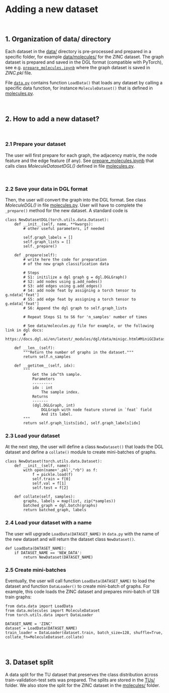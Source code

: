# Adding a new dataset 


<br>

## 1. Organization of data/ directory 

Each dataset in the [data/](../data/) directory is pre-processed and prepared in a specific folder, for example [data/molecules/](../data/molecules) for the ZINC dataset. The graph dataset is prepared and saved in the DGL format (compatible with PyTorch), see e.g. [`prepare_molecules.ipynb`](../data/molecules/prepare_molecules.ipynb) where the graph dataset is saved in *ZINC.pkl* file.

File [`data.py`](../data/data.py) contains function `LoadData()` that loads any dataset by calling a specific data function, for instance `MoleculeDataset()` that is defined in [molecules.py](../data/molecules.py). 





<br>

## 2. How to add a new dataset?

<br>


### 2.1 Prepare your dataset

The user will first prepare for each graph, the adjacency matrix, the node feature and the edge feature (if any). 
See  [prepare_molecules.ipynb](../data/molecules/prepare_molecules.ipynb) that calls class *MoleculeDatasetDGL()* defined in file [molecules.py](../data/molecules.py).





<br>

### 2.2 Save your data in DGL format


Then, the user will convert the graph into the DGL format. See class *MoleculeDGL()* in file [molecules.py](../data/molecules.py). User will have to complete the `_prepare()` method for the new dataset. A standard code is 
```
class NewDatasetDGL(torch.utils.data.Dataset):
    def __init__(self, name, **kwargs):
        # other useful parameters, if needed
        
        self.graph_labels = []
        self.graph_lists = []
        self._prepare()
    
    def _prepare(self):
        # write here the code for preparation
        # of the new graph classification data
        
        # Steps
        # S1: initilize a dgl graph g = dgl.DGLGraph()
        # S2: add nodes using g.add_nodes()
        # S3: add edges using g.add_edges()
        # S4: add node feat by assigning a torch tensor to g.ndata['feat'] 
        # S5: add edge feat by assigning a torch tensor to g.edata['feat']
        # S6: Append the dgl graph to self.graph_lists
        
        # Repeat Steps S1 to S6 for 'n_samples' number of times
        
        # See data/molecules.py file for example, or the following link in dgl docs:
        # https://docs.dgl.ai/en/latest/_modules/dgl/data/minigc.html#MiniGCDataset
        
    def __len__(self):
        """Return the number of graphs in the dataset."""
        return self.n_samples

    def __getitem__(self, idx):
        """
            Get the idx^th sample.
            Parameters
            ---------
            idx : int
                The sample index.
            Returns
            -------
            (dgl.DGLGraph, int)
                DGLGraph with node feature stored in `feat` field
                And its label.
        """
        return self.graph_lists[idx], self.graph_labels[idx]
```


### 2.3 Load your dataset

At the next step, the user will define a class `NewDataset()` that loads the DGL dataset and define a `collate()` module to create mini-batches of graphs.  
```
class NewDataset(torch.utils.data.Dataset):
    def __init__(self, name):
        with open(name+'.pkl',"rb") as f:
            f = pickle.load(f)
            self.train = f[0]
            self.val = f[1]
            self.test = f[2]
    
    def collate(self, samples):
    	graphs, labels = map(list, zip(*samples))
    	batched_graph = dgl.batch(graphs)
        return batched_graph, labels
```


### 2.4 Load your dataset with a name

The user will upgrade `LoadData(DATASET_NAME)` in `data.py` with the name of the new dataset and will return the dataset class `NewDataset()`. 
```
def LoadData(DATASET_NAME):
    if DATASET_NAME == 'NEW_DATA':
        return NewDataset(DATASET_NAME)
```





### 2.5 Create mini-batches 

Eventually, the user will call function `LoadData(DATASET_NAME)` to load the dataset and function `DataLoader()` to create mini-batch of graphs. For example, this code loads the ZINC dataset and prepares mini-batch of 128 train graphs:
```
from data.data import LoadData
from data.molecules import MoleculeDataset
from torch.utils.data import DataLoader

DATASET_NAME = 'ZINC'
dataset = LoadData(DATASET_NAME)
train_loader = DataLoader(dataset.train, batch_size=128, shuffle=True, collate_fn=MoleculeDataset.collate)
```



<br>

## 3. Dataset split

A data split for the TU dataset that preserves the class distribution across train-validation-test sets was prepared. The splits are stored in the [TUs/](../data/TUs) folder. We also store the split for the ZINC dataset in the [molecules/](../data/molecules) folder.
















<br><br><br>